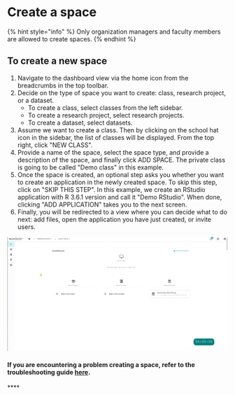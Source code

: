 # Create a space

{% hint style="info" %}
Only organization managers and faculty members are allowed to create spaces. 
{% endhint %}

## To create a new space

1. Navigate to the dashboard view via the home icon from the breadcrumbs in the top toolbar. 
2. Decide on the type of space you want to create: class, research project, or a dataset.
   * To create a class, select classes from the left sidebar.
   * To create a research project, select research projects.
   * To create a dataset, select datasets. 
3. Assume we want to create a class. Then by clicking on the school hat icon in the sidebar, the list of classes will be displayed. From the top right, click "NEW CLASS". 
4. Provide a name of the space, select the space type, and provide a description of the space, and finally click ADD SPACE. The private class is going to be called "Demo class" in this example. 
5. Once the space is created, an optional step asks you whether you want to create an application in the newly created space. To skip this step, click on "SKIP THIS STEP". In this example, we create an RStudio application with R 3.6.1 version and call it "Demo RStudio".  When done, clicking "ADD APPLICATION" takes you to the next screen. 
6. Finally, you will be redirected to a view where you can decide what to do next: add files, open the application you have just created, or invite users.

![Creating a class](../../.gitbook/assets/create_class_ed.gif)



#### If you are encountering a problem creating a space, refer to the troubleshooting guide [here](../../troubleshooting/authorization-issues/cannot-create-a-space.md).

\*\*\*\*

